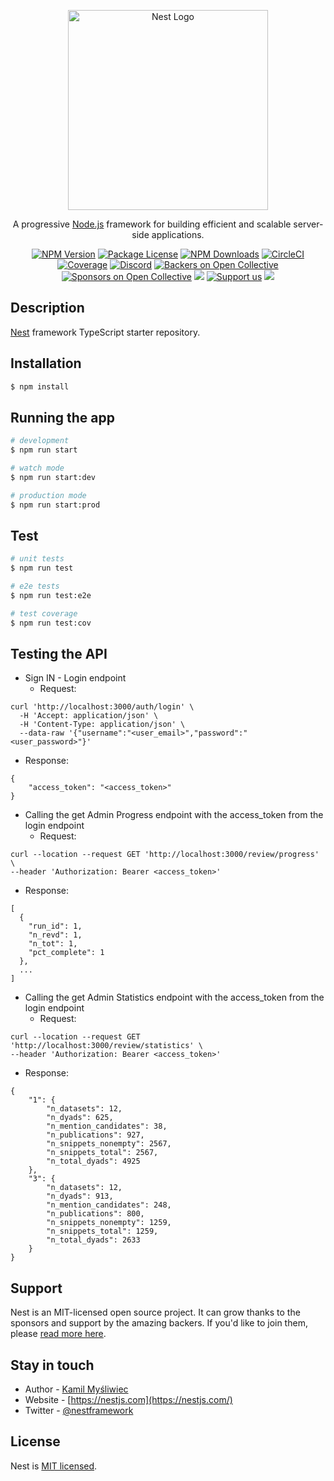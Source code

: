 <p align="center">
  <a href="http://nestjs.com/" target="blank"><img src="https://nestjs.com/img/logo_text.svg" width="320" alt="Nest Logo" /></a>
</p>

[circleci-image]: https://img.shields.io/circleci/build/github/nestjs/nest/master?token=abc123def456
[circleci-url]: https://circleci.com/gh/nestjs/nest

  <p align="center">A progressive <a href="http://nodejs.org" target="_blank">Node.js</a> framework for building efficient and scalable server-side applications.</p>
    <p align="center">
<a href="https://www.npmjs.com/~nestjscore" target="_blank"><img src="https://img.shields.io/npm/v/@nestjs/core.svg" alt="NPM Version" /></a>
<a href="https://www.npmjs.com/~nestjscore" target="_blank"><img src="https://img.shields.io/npm/l/@nestjs/core.svg" alt="Package License" /></a>
<a href="https://www.npmjs.com/~nestjscore" target="_blank"><img src="https://img.shields.io/npm/dm/@nestjs/common.svg" alt="NPM Downloads" /></a>
<a href="https://circleci.com/gh/nestjs/nest" target="_blank"><img src="https://img.shields.io/circleci/build/github/nestjs/nest/master" alt="CircleCI" /></a>
<a href="https://coveralls.io/github/nestjs/nest?branch=master" target="_blank"><img src="https://coveralls.io/repos/github/nestjs/nest/badge.svg?branch=master#9" alt="Coverage" /></a>
<a href="https://discord.gg/G7Qnnhy" target="_blank"><img src="https://img.shields.io/badge/discord-online-brightgreen.svg" alt="Discord"/></a>
<a href="https://opencollective.com/nest#backer" target="_blank"><img src="https://opencollective.com/nest/backers/badge.svg" alt="Backers on Open Collective" /></a>
<a href="https://opencollective.com/nest#sponsor" target="_blank"><img src="https://opencollective.com/nest/sponsors/badge.svg" alt="Sponsors on Open Collective" /></a>
  <a href="https://paypal.me/kamilmysliwiec" target="_blank"><img src="https://img.shields.io/badge/Donate-PayPal-ff3f59.svg"/></a>
    <a href="https://opencollective.com/nest#sponsor"  target="_blank"><img src="https://img.shields.io/badge/Support%20us-Open%20Collective-41B883.svg" alt="Support us"></a>
  <a href="https://twitter.com/nestframework" target="_blank"><img src="https://img.shields.io/twitter/follow/nestframework.svg?style=social&label=Follow"></a>
</p>
  <!--[![Backers on Open Collective](https://opencollective.com/nest/backers/badge.svg)](https://opencollective.com/nest#backer)
  [![Sponsors on Open Collective](https://opencollective.com/nest/sponsors/badge.svg)](https://opencollective.com/nest#sponsor)-->

## Description

[Nest](https://github.com/nestjs/nest) framework TypeScript starter repository.

## Installation

```bash
$ npm install
```

## Running the app

```bash
# development
$ npm run start

# watch mode
$ npm run start:dev

# production mode
$ npm run start:prod
```

## Test

```bash
# unit tests
$ npm run test

# e2e tests
$ npm run test:e2e

# test coverage
$ npm run test:cov
```

## Testing the API

- Sign IN - Login endpoint
  - Request:

```  
curl 'http://localhost:3000/auth/login' \
  -H 'Accept: application/json' \
  -H 'Content-Type: application/json' \
  --data-raw '{"username":"<user_email>","password":"<user_password>"}' 
```
  - Response:
```
{
    "access_token": "<access_token>"
}
```
- Calling the get Admin Progress endpoint with the access_token from the login endpoint
  - Request:
```
curl --location --request GET 'http://localhost:3000/review/progress' \
--header 'Authorization: Bearer <access_token>'
```
  - Response:
```
[
  {
    "run_id": 1,
    "n_revd": 1,
    "n_tot": 1,
    "pct_complete": 1
  },
  ...
]
```
- Calling the get Admin Statistics endpoint with the access_token from the login endpoint
  - Request:
```
curl --location --request GET 'http://localhost:3000/review/statistics' \
--header 'Authorization: Bearer <access_token>'
```
  - Response:
```
{
    "1": {
        "n_datasets": 12,
        "n_dyads": 625,
        "n_mention_candidates": 38,
        "n_publications": 927,
        "n_snippets_nonempty": 2567,
        "n_snippets_total": 2567,
        "n_total_dyads": 4925
    },
    "3": {
        "n_datasets": 12,
        "n_dyads": 913,
        "n_mention_candidates": 248,
        "n_publications": 800,
        "n_snippets_nonempty": 1259,
        "n_snippets_total": 1259,
        "n_total_dyads": 2633
    }
}
```

## Support

Nest is an MIT-licensed open source project. It can grow thanks to the sponsors and support by the amazing backers. If you'd like to join them, please [read more here](https://docs.nestjs.com/support).

## Stay in touch

- Author - [Kamil Myśliwiec](https://kamilmysliwiec.com)
- Website - [https://nestjs.com](https://nestjs.com/)
- Twitter - [@nestframework](https://twitter.com/nestframework)

## License

Nest is [MIT licensed](LICENSE).
